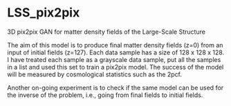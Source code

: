 # LSS_pix2pix
3D pix2pix GAN for matter density fields of the Large-Scale Structure

The aim of this model is to produce final matter density fields (z=0) from an input of initial fields (z=127). Each data sample has a size of 128 x 128 x 128. 
I have treated each sample as a grayscale data sample, put all the samples in a list and used this set to train a pix2pix model.
The success of the model will be measured by cosmological statistics such as the 2pcf. 

Another on-going experiment is to check if the same model can be used for the inverse of the problem, i.e., going from final fields to initial fields.





 
